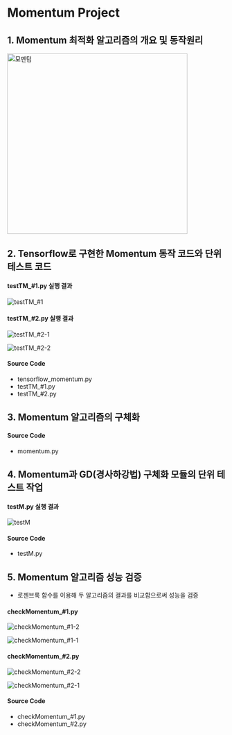 # Momentum Project

## 1. Momentum 최적화 알고리즘의 개요 및 동작원리

<img width="416" alt="모멘텀" src="https://user-images.githubusercontent.com/28584213/106716361-b1649b00-6641-11eb-8d2c-0462905f11cf.png">


## 2. Tensorflow로 구현한 Momentum 동작 코드와 단위 테스트 코드

#### testTM\_#1.py 실행 결과

![testTM_#1](https://user-images.githubusercontent.com/28584213/106716502-de18b280-6641-11eb-92f0-02ffbe34c432.png)

#### testTM_#2.py 실행 결과

![testTM_#2-1](https://user-images.githubusercontent.com/28584213/106716547-ebce3800-6641-11eb-9fe9-4a8db05aae1a.png)

![testTM_#2-2](https://user-images.githubusercontent.com/28584213/106716553-ee309200-6641-11eb-8fbc-5a66295906f0.png)


#### Source Code

* tensorflow_momentum.py
* testTM\_#1.py
* testTM\_#2.py



## 3. Momentum 알고리즘의 구체화


#### Source Code

* momentum.py


## 4. Momentum과 GD(경사하강법) 구체화 모듈의 단위 테스트 작업

#### testM.py 실행 결과

![testM](https://user-images.githubusercontent.com/28584213/106716732-20da8a80-6642-11eb-9de4-bf89cdb8abed.png)


#### Source Code

* testM.py


## 5. Momentum 알고리즘 성능 검증

* 로젠브룩 함수를 이용해 두 알고리즘의 결과를 비교함으로써 성능을 검증


#### checkMomentum\_#1.py

![checkMomentum_#1-2](https://user-images.githubusercontent.com/28584213/106716964-65febc80-6642-11eb-9041-9c2008a6aeda.png)

![checkMomentum_#1-1](https://user-images.githubusercontent.com/28584213/106716961-65662600-6642-11eb-8865-96b33a7de005.png)



#### checkMomentum\_#2.py

![checkMomentum_#2-2](https://user-images.githubusercontent.com/28584213/106717017-76169c00-6642-11eb-8432-dd57f034122e.png)

![checkMomentum_#2-1](https://user-images.githubusercontent.com/28584213/106717023-7747c900-6642-11eb-87c6-d29f464a11af.png)


#### Source Code

* checkMomentum\_#1.py
* checkMomentum\_#2.py
